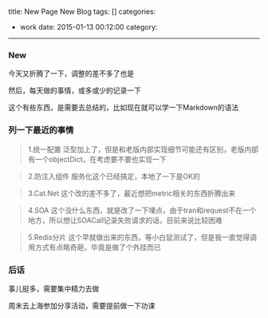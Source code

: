 title: New Page New Blog
tags: []
categories:
  - work
date: 2015-01-13 00:12:00
category:
---
### New
今天又折腾了一下，调整的差不多了也是

然后，每天做的事情，或多或少的记录一下

这个有些东西，是需要去总结的，比如现在就可以学一下Markdown的语法

### 列一下最近的事情
>1.统一配置
泛型加上了，但是和老版内部实现细节可能还有区别，老版内部有一个objectDict，在考虑要不要也实现一下

>2.防注入组件
服务化这个已经搞定，本地了一下是OK的

>3.Cat.Net
这个改的差不多了，最近想把metric相关的东西折腾出来

>4.SOA
这个没什么东西，就是改了一下埋点，由于tran和request不在一个地方，所以想让SOACall记录失败请求的话，目前来说比较困难

>5.Redis分片
这个早就做出来的东西，等小白鼠测试了，但是我一直觉得调用方式有点略奇葩，毕竟是做了个外挂而已

### 后话
事儿挺多，需要集中精力去做

周末去上海参加分享活动，需要提前做一下功课